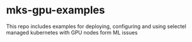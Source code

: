 # mks-gpu-examples
This repo includes examples for deploying, configuring and using selectel managed kubernetes with GPU nodes form ML issues
